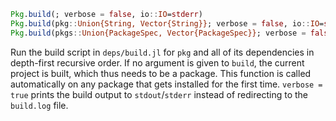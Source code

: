 ```julia
Pkg.build(; verbose = false, io::IO=stderr)
Pkg.build(pkg::Union{String, Vector{String}}; verbose = false, io::IO=stderr)
Pkg.build(pkgs::Union{PackageSpec, Vector{PackageSpec}}; verbose = false, io::IO=stderr)
```

Run the build script in `deps/build.jl` for `pkg` and all of its dependencies in depth-first recursive order. If no argument is given to `build`, the current project is built, which thus needs to be a package. This function is called automatically on any package that gets installed for the first time. `verbose = true` prints the build output to `stdout`/`stderr` instead of redirecting to the `build.log` file.
